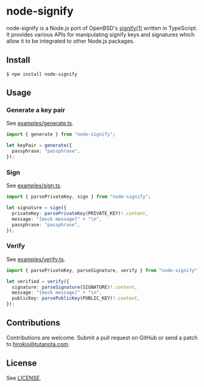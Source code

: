 # node-signify

node-signify is a Node.js port of OpenBSD's
[signify(1)](https://man.openbsd.org/signify) written in TypeScript. It
provides various APIs for manipulating signify keys and signatures which allow
it to be integrated to other Node.js packages.

## Install

```
$ npm install node-signify
```

## Usage

### Generate a key pair

See [examples/generate.ts](examples/generate.ts).

```ts
import { generate } from "node-signify";

let keyPair = generate({
  passphrase: "passphrase",
});
```

### Sign

See [examples/sign.ts](examples/sign.ts).

```ts
import { parsePrivateKey, sign } from "node-signify";

let signature = sign({
  privateKey: parsePrivateKey(PRIVATE_KEY)!.content,
  message: "[mock message]" + "\n",
  passphrase: "passphrase",
});
```

### Verify

See [examples/verify.ts](examples/verify.ts).

```ts
import { parsePrivateKey, parseSignature, verify } from "node-signify";

let verified = verify({
  signature: parseSignature(SIGNATURE)!.content,
  message: "[mock message]" + "\n",
  publicKey: parsePublicKey(PUBLIC_KEY)!.content,
});
```

## Contributions

Contributions are welcome. Submit a pull request on GitHub or send a patch to
hirokio@tutanota.com.

## License

See [LICENSE](LICENSE).
